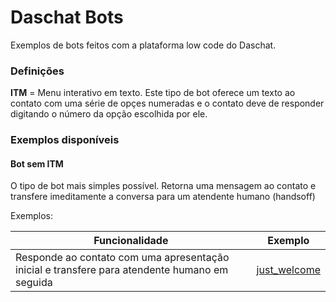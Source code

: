 # Daschat Bots
Exemplos de bots feitos com a plataforma low code do Daschat.

### Definições
**ITM** = Menu interativo em texto. Este tipo de bot oferece um texto ao contato com uma série de opçes numeradas e o contato deve de responder digitando o número da opção escolhida por ele.

### Exemplos disponíveis

#### Bot sem ITM
O tipo de bot mais simples possível. Retorna uma mensagem ao contato e transfere imeditamente a conversa para um atendente humano (handsoff)

Exemplos: 

| Funcionalidade                                                                                |                 Exemplo                 |
| --------------------------------------------------------------------------------------------- | :-------------------------------------: |
| Responde ao contato com uma apresentação inicial e transfere para atendente humano em seguida | [just_welcome](just_welcome/flows.json) |
